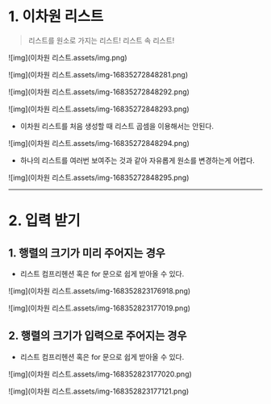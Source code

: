 # 1. 이차원 리스트

> 리스트를 원소로 가지는 리스트!
> 리스트 속 리스트!

![img](이차원 리스트.assets/img.png)

![img](이차원 리스트.assets/img-16835272848281.png)

![img](이차원 리스트.assets/img-16835272848292.png)

![img](이차원 리스트.assets/img-16835272848293.png)

- 이차원 리스트를 처음 생성할 때 리스트 곱셈을 이용해서는 안된다.

![img](이차원 리스트.assets/img-16835272848294.png)

- 하나의 리스트를 여러번 보여주는 것과 같아 자유롭게 원소를 변경하는게 어렵다.

![img](이차원 리스트.assets/img-16835272848295.png)









------

# 2. 입력 받기

## 1. 행렬의 크기가 미리 주어지는 경우

- 리스트 컴프리헨션 혹은 for 문으로 쉽게 받아올 수 있다.

![img](이차원 리스트.assets/img-168352823176918.png)

![img](이차원 리스트.assets/img-168352823177019.png)





## 2. 행렬의 크기가 입력으로 주어지는 경우

- 리스트 컴프리헨션 혹은 for 문으로 쉽게 받아올 수 있다.

![img](이차원 리스트.assets/img-168352823177020.png)

![img](이차원 리스트.assets/img-168352823177121.png)